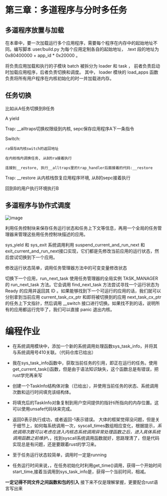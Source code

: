 # 第三章：多道程序与分时多任务
## 多道程序放置与加载
在本章中，要一次加载运行多个应用程序，需要每个程序在内存中的起始地址不同。编写脚本 user/build.py 为每个应用定制各自的起始地址， .text 段的地址为 0x80400000 + app_id * 0x20000 。

将负责应用加载和执行的子模块 batch 被拆分为 loader 和 task ， 前者负责启动时加载应用程序，后者负责切换和调度。
其中， loader 模块的 load_apps 函数负责将所有用户程序在内核初始化的时一并加载进内存。
## 任务切换
比如从A任务切换到B任务

A yield

 Trap: __alltraps切换权限级到内核, sepc保存应用程序A下一条指令
 
   Switch:
   
    ra保存A内核switch的返回地址
    
    在内核栈内调换任务, 从B的ra接着执行
    
    连接到__restore, 执行__alltraps里的trap_handler后面接着的代码:__restore
    
 Trap: __restore 从内核栈恢复应用程序环境, 从B的sepc接着执行
 
回到B的用户执行环境执行B

## 多道程序与协作式调度
![image](https://github.com/fafa1412/OS-fafa/assets/145512978/0935d0e9-6da4-4449-b750-3169e0005d69)

利用任务控制块来保存任务运行状态和任务上下文等信息，再用一个全局的任务管理器来管理这些用任务控制块描述的应用。

sys_yield 和 sys_exit 系统调用利用 suspend_current_and_run_next 和 exit_current_and_run_next接口实现，它们都是先修改当前应用的运行状态，然后尝试切换到下一个应用。

修改运行状态简单，调用任务管理器方法中的可变变量修改状态

切换下一个应用，run_next_task 使用任务管理器的全局实例 TASK_MANAGER 的 run_next_task 方法。它会调用 find_next_task 方法尝试寻找一个运行状态为 Ready 的应用并返回其 ID 。如果能够找到下一个可运行的应用的话，我们就可以分别拿到当前应用 current_task_cx_ptr 和即将被切换到的应用 next_task_cx_ptr 的任务上下文指针，然后调用 __switch 接口进行切换。如果找不到的话，说明所有的应用都运行完毕了，我们可以直接 panic 退出内核。

# 编程作业
* 在系统调用模块中，添加一个新的系统调用处理函数sys_task_info，并将其与系统调用号410关联。（代码仓库已给出）

* 我在sys_task_info函数中，获取当前任务的引用，即正在运行的任务。使用get_current_task()函数，但是由于语法知识缺失，这个函数总是有错误，把rust学完再来写

* 创建一个TaskInfo结构体对象（已给出），并使用当前任务的状态、系统调用次数和运行时间填充该结构体。

* 将填充后的TaskInfo对象复制到用户空间提供的指针ti所指向的内存位置。这可以使用unsafe代码块来完成。

* 返回0表示执行成功，或者返回-1表示错误。
大体的框架觉得没问题，但是关于细节上，如何每系统调用一次，syscall_times数组相应变化，根据提示，*系统调用次数可以考虑在进入内核态系统调用异常处理函数之后，进入具体系统调用函数之前维护。*，找到syscall系统调用函数就好，思路理清了，但是代码实现总是有问题，还是要跟着rust的学习来。
* 至于任务运行状态较简单，调用时一定是running
* 任务运行时间来说，，在任务初始化时利用get_time()调用，获得一个开始时间start_time,接着当调用到sys_task_info是，获得一个当前时间，相减。

**一定记得不同文件之间函数和包的引入**
接下来不仅是理解掌握，更要配合rust语言写出来
